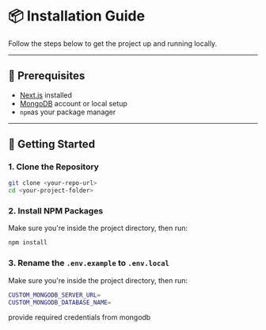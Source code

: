 # 📦 Installation Guide

Follow the steps below to get the project up and running locally.

---

## 🧾 Prerequisites

- [Next.js](https://nodejs.org/) installed
- [MongoDB](https://www.mongodb.com/) account or local setup
- `npm`as your package manager

---

## 🚀 Getting Started

### 1. Clone the Repository

```bash
git clone <your-repo-url>
cd <your-project-folder>
```

### 2. Install NPM Packages

Make sure you're inside the project directory, then run:

```bash
npm install
```

### 3. Rename the `.env.example` to `.env.local`

Make sure you're inside the project directory, then run:

```bash
CUSTOM_MONGODB_SERVER_URL= 
CUSTOM_MONGODB_DATABASE_NAME=
```
provide required credentials from mongodb
